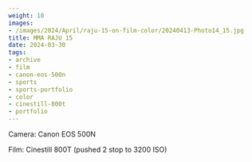 ```yaml
---
weight: 10
images:
- /images/2024/April/raju-15-on-film-color/20240413-Photo14_15.jpg
title: MMA RAJU 15
date: 2024-03-30
tags:
- archive
- film
- canon-eos-500n
- sports
- sports-portfolio
- color
- cinestill-800t
- portfolio
---
```


Camera: Canon EOS 500N

Film: Cinestill 800T (pushed 2 stop to 3200 ISO)